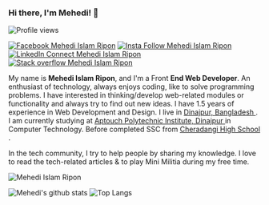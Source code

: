 ### Hi there, I'm Mehedi! 👋

![Profile views](https://gpvc.arturio.dev/MehedilslamRipon)

<p><a href="https://www.facebook.com/public/mehediislamripon/" rel="nofollow"><img src="https://camo.githubusercontent.com/aa5acc6e1a9c9d65efa3ce1b71c9181704794738/68747470733a2f2f696d672e736869656c64732e696f2f62616467652f2532302d466f6c6c6f772d626c61636b3f636f6c6f723d313431373141266c6162656c436f6c6f723d313937366432266c6f676f3d66616365626f6f6b266c6f676f436f6c6f723d666666666666" alt="Facebook Mehedi Islam Ripon" data-canonical-src="https://img.shields.io/badge/%20-Follow-black?color=14171A&amp;labelColor=1976d2&amp;logo=facebook&amp;logoColor=ffffff" style="max-width:100%;"></a>
<a href="https://www.instagram.com/mehediislamripon/" rel="nofollow">
<img src="https://camo.githubusercontent.com/ae9471b4054c80e23c343e23dbbed89b7cf4edf5/68747470733a2f2f696d672e736869656c64732e696f2f62616467652f2532302d466f6c6c6f772d626c61636b3f636f6c6f723d313431373141266c6162656c436f6c6f723d643831623630266c6f676f3d696e7374616772616d266c6f676f436f6c6f723d666666666666" alt="Insta Follow Mehedi Islam Ripon" data-canonical-src="https://img.shields.io/badge/%20-Follow-black?color=14171A&amp;labelColor=d81b60&amp;logo=instagram&amp;logoColor=ffffff" style="max-width:100%;">
</a>
<a href="https://www.linkedin.com/in/mehedi-islam-ripon/" rel="nofollow"><img src="https://camo.githubusercontent.com/30b1a9002c659b7b7be7d364099a12ca06d7bd1b/68747470733a2f2f696d672e736869656c64732e696f2f62616467652f2532302d436f6e6e6563742d626c61636b3f636f6c6f723d313431373141266c6162656c436f6c6f723d323132313231266c6f676f3d6c696e6b6564696e266c6f676f436f6c6f723d666666666666" alt="LinkedIn Connect Mehedi Islam Ripon" data-canonical-src="https://img.shields.io/badge/%20-Connect-black?color=14171A&amp;labelColor=212121&amp;logo=linkedin&amp;logoColor=ffffff" style="max-width:100%;"></a>
<a href="https://stackoverflow.com/users/10423770/mehedi-islam-ripon"><img src="https://camo.githubusercontent.com/6c16966ca2fde7c772c57526ea15bbd09f3ba71c/68747470733a2f2f696d672e736869656c64732e696f2f62616467652f2d537461636b2532304f766572666c6f772d3232323232323f7374796c653d666c61742d737175617265266c6f676f3d737461636b2d6f766572666c6f77266c6f676f436f6c6f723d7768697465266c696e6b3d68747470733a2f2f737461636b6f766572666c6f772e636f6d2f75736572732f373933383437312f72696661742d683f7461623d70726f66696c65" alt="Stack overflow Mehedi Islam Ripon"></a>
</p>

My name is **Mehedi Islam Ripon**, and I'm a Front **End Web Developer**. An enthusiast of technology, always enjoys coding, like to solve programming problems. I have interested in thinking/develop web-related modules or functionality and always try to find out new ideas. I have 1.5 years of experience in Web Development and Design.
I live in <a href="https://goo.gl/maps/Z5vs4t8646kmjCQv9">  Dinajpur, Bangladesh </a>. I am currently studying at <a href="http://www.api.edu.bd/"> Aptouch Polytechnic Institute, Dinajpur </a> in Computer Technology. Before completed SSC from <a href="http://www.cheradangihighschool.edu.bd/"> Cheradangi High School </a>.

In the tech community, I try to help people by sharing my knowledge. I love to read the tech-related articles & to play Mini Militia during my free time.

<img src="https://camo.githubusercontent.com/7d040be1aae672e6ab3da339107039d7cc98c8c7/687474703a2f2f796f67616e6574776f726b2e63612f77702d636f6e74656e742f75706c6f6164732f323032302f30362f646576656c6f7065722e676966" alt="Mehedi Islam Ripon">

![Mehedi's github stats](https://github-readme-stats.vercel.app/api?username=MehedilslamRipon&show_icons=true&theme=cobalt)
![Top Langs](https://github-readme-stats.vercel.app/api/top-langs/?username=MehedilslamRipon&layout=compact)
